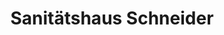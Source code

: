 ---
title: "Sanitätshaus Schneider"
url: /frankfurt-am-main/sanitaetshaus-schneider/
shop: Sanitätshaus
---